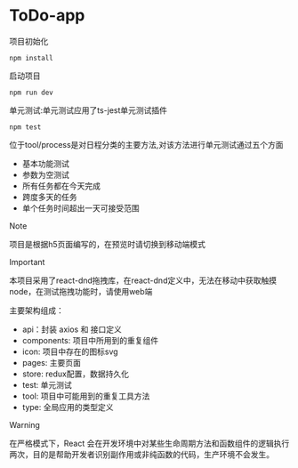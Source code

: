 # ToDo-app

项目初始化
```
npm install
```
启动项目
```
npm run dev
```
单元测试:单元测试应用了ts-jest单元测试插件
```
npm test
```
位于tool/process是对日程分类的主要方法,对该方法进行单元测试通过五个方面
  - 基本功能测试
  - 参数为空测试
  - 所有任务都在今天完成
  - 跨度多天的任务
  - 单个任务时间超出一天可接受范围

> [!NOTE]
> 项目是根据h5页面编写的，在预览时请切换到移动端模式

> [!IMPORTANT]
> 本项目采用了react-dnd拖拽库，在react-dnd定义中，无法在移动中获取触摸node，在测试拖拽功能时，请使用web端

主要架构组成：
- api：封装 axios 和 接口定义
- components: 项目中所用到的重复组件
- icon: 项目中存在的图标svg
- pages: 主要页面
- store: redux配置，数据持久化
- test: 单元测试
- tool: 项目中可能用到的重复工具方法
- type: 全局应用的类型定义


> [!WARNING]
> 在严格模式下，React 会在开发环境中对某些生命周期方法和函数组件的逻辑执行两次，目的是帮助开发者识别副作用或非纯函数的代码，生产环境不会发生。



